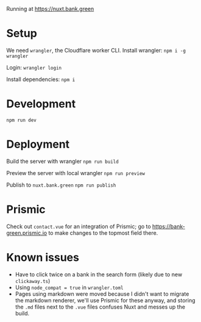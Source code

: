 Running at https://nuxt.bank.green

# Setup

We need `wrangler`, the Cloudflare worker CLI.
Install wrangler:
`npm i -g wrangler`

Login:
`wrangler login`

Install dependencies:
`npm i`

# Development

`npm run dev`

# Deployment

Build the server with wrangler
`npm run build`

Preview the server with local wrangler
`npm run preview`

Publish to `nuxt.bank.green`
`npm run publish`

# Prismic

Check out `contact.vue` for an integration of Prismic; go to https://bank-green.prismic.io to make changes to the topmost field there.

# Known issues

- Have to click twice on a bank in the search form (likely due to new `clickaway.ts`)
- Using `node_compat = true` in `wrangler.toml`
- Pages using markdown were moved because I didn't want to migrate the markdown renderer, we'll use Prismic for these anyway, and storing the `.md` files next to the `.vue` files confuses Nuxt and messes up the build.

